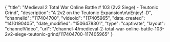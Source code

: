 {
    "title": "Medieval 2 Total War Online Battle # 103 (2v2 Siege) - Teutonic Grind",
    "description": "A 2v2 on the Teutonic Expansion\n\nEnjoy! :D",
    "channelid": "117404700",
    "videoid": "117405965",
    "date_created": "1410190405",
    "date_modified": "1506478301",
    "type": "captivate",
    "layout": "channelVideo",
    "url": "\/channel-4\/medieval-2-total-war-online-battle-103-2v2-siege-teutonic-grind\/117404700-117405965"
}